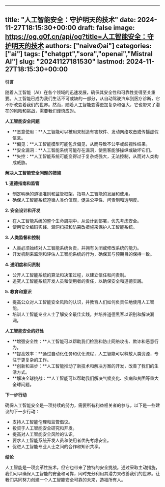 
---
title: "人工智能安全：守护明天的技术"
date: 2024-11-27T18:15:30+00:00
draft: false
image: https://og.g0f.cn/api/og?title=人工智能安全：守护明天的技术
authors: ["naiveのai"]
categories: ["ai"]
tags: ["chatgpt","sora","openai","Mistral AI"]
slug: "20241127181530"
lastmod: 2024-11-27T18:15:30+00:00
---
**引言**

随着人工智能（AI）在各个领域的迅速发展，确保其安全性和可靠性变得至关重要。人工智能已成为我们生活不可或缺的一部分，从自动驾驶汽车到医疗诊断，它不断改变着我们的世界。然而，随着人工智能变得更加复杂和强大，它也带来了潜在的风险和挑战，需要我们谨慎应对。

**人工智能安全问题**

* **恶意使用：**人工智能可以被用来制造有害软件、发动网络攻击或传播虚假信息。
* **偏见：**人工智能模型可能包含偏见，从而导致不公平或歧视性结果。
* **安全漏洞：**人工智能系统可能存在漏洞，使黑客能够操纵或破坏它们。
* **失控：**人工智能系统可能变得过于复杂或强大，无法控制，从而对人类构成威胁。

**解决人工智能安全问题的措施**

**1. 道德指南和监管**

* 制定明确的道德准则和监管框架，指导人工智能的发展和使用。
* 确保人工智能系统遵循人类价值观，促进公平性、问责制和透明度。

**2. 安全设计和开发**

* 在人工智能系统的整个生命周期中，从设计到部署，优先考虑安全。
* 使用安全编码实践、漏洞扫描和防篡改措施来保护人工智能系统。

**3. 人类监督和控制**

* 人类必须始终对人工智能系统负责，并拥有关闭或修改系统的能力。
* 开发机制来监测和评估人工智能系统的行为，确保其与预期目的保持一致。

**4. 透明度和问责制**

* 公开人工智能系统的算法和决策过程，以建立信任和问责制。
* 追究人工智能系统开发人员和使用者的责任，以确保安全和道德实践。

**5. 教育和意识**

* 提高公众对人工智能安全风险的认识，并教育人们如何负责任地使用人工智能。
* 培训人工智能专业人士了解安全最佳实践，并培养道德黑客以识别和解决漏洞。

**人工智能安全的好处**

* **增强安全性：**人工智能可以帮助我们检测和防止网络攻击、欺诈和恶意行为。
* **提高效率：**通过自动化任务和优化流程，人工智能可以释放人类资源，专注于更复杂的工作。
* **创新和进步：**人工智能推动了新技术和解决方案的开发，改善了我们的生活方式。
* **解决全球挑战：**人工智能可以帮助我们解决气候变化、疾病和贫困等重大全球问题。

**下一步行动**

确保人工智能安全是一项持续的努力，需要所有利益相关者的参与。以下是一些建议的下一步行动：

* 支持人工智能伦理和监管倡议。
* 投资于人工智能安全研究和开发。
* 提高对人工智能安全风险的认识。
* 要求人工智能系统开发人员和使用者优先考虑安全。
* 促进人工智能专业人士之间的合作和知识共享。

**结论**

人工智能是一项变革性技术，但它也带来了独特的安全挑战。通过采取主动措施，我们可以确保人工智能的安全和可靠，同时充分利用其潜力来改善我们的世界。让我们共同努力创建一个人工智能安全可靠的未来，造福所有人。